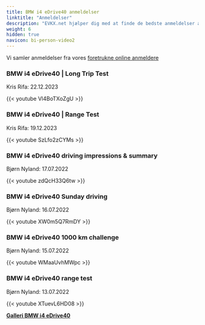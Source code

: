 ```yaml
---
title: BMW i4 eDrive40 anmeldelser
linktitle: "Anmeldelser"
description: "EVKX.net hjælper dig med at finde de bedste anmeldelser af denne model."
weight: 6
hidden: true
navicon: bi-person-video2
---
```

Vi samler anmeldelser fra vores [foretrukne online anmeldere](../../../../../guides/evreviewers/)

<div class="container text-center shadow p-2 pe-4 mb-5 bg-body-tertiary rounded border">
<h3>BMW i4 eDrive40 | Long Trip Test</h3>
<p>Kris Rifa: 22.12.2023</p>

{{< youtube Vl4BoTXoZgU >}}

</div>
<div class="container text-center shadow p-2 pe-4 mb-5 bg-body-tertiary rounded border">
<h3>BMW i4 eDrive40 | Range Test</h3>
<p>Kris Rifa: 19.12.2023</p>

{{< youtube SzLfo2zCYMs >}}

</div>
<div class="container text-center shadow p-2 pe-4 mb-5 bg-body-tertiary rounded border">
<h3>BMW i4 eDrive40 driving impressions & summary</h3>
<p>Bjørn Nyland: 17.07.2022</p>

{{< youtube zdQcH33Q6tw >}}

</div>
<div class="container text-center shadow p-2 pe-4 mb-5 bg-body-tertiary rounded border">
<h3>BMW i4 eDrive40 Sunday driving</h3>
<p>Bjørn Nyland: 16.07.2022</p>

{{< youtube XW0m5Q7RmDY >}}

</div>
<div class="container text-center shadow p-2 pe-4 mb-5 bg-body-tertiary rounded border">
<h3>BMW i4 eDrive40 1000 km challenge</h3>
<p>Bjørn Nyland: 15.07.2022</p>

{{< youtube WMaaUvhMWpc >}}

</div>
<div class="container text-center shadow p-2 pe-4 mb-5 bg-body-tertiary rounded border">
<h3>BMW i4 eDrive40 range test</h3>
<p>Bjørn Nyland: 13.07.2022</p>

{{< youtube XTuevL6HD08 >}}

</div>
<div class="mt-3 mb-3">
<a href="../gallery/" class="text-decoration-none text-black">
<strong><i class="bi-arrow-left"></i>Galleri  </strong>
</a>
<a href="../" class="text-decoration-none text-black float-end">
<strong>BMW i4 eDrive40 <i class="bi-arrow-right"></i></strong>
</a>
</div>
